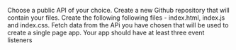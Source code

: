 Choose a public API of your choice.
Create a new Github repository that will contain your files.
Create the following following files - index.html, index.js and index.css.
Fetch data from the APi you have chosen that will be used to create a single page app.
Your app should have at least three event listeners